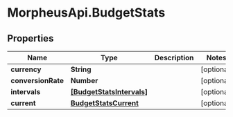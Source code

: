 # MorpheusApi.BudgetStats

## Properties

Name | Type | Description | Notes
------------ | ------------- | ------------- | -------------
**currency** | **String** |  | [optional] 
**conversionRate** | **Number** |  | [optional] 
**intervals** | [**[BudgetStatsIntervals]**](BudgetStatsIntervals.md) |  | [optional] 
**current** | [**BudgetStatsCurrent**](BudgetStatsCurrent.md) |  | [optional] 


